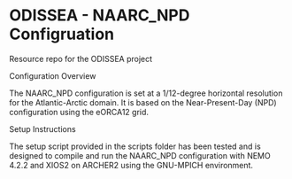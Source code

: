 # ODISSEA - NAARC_NPD Configruation
Resource repo for the ODISSEA project

Configuration Overview

The NAARC_NPD configuration is set at a 1/12-degree horizontal resolution for the Atlantic-Arctic domain. It is based on the Near-Present-Day (NPD) configuration using the eORCA12 grid.

Setup Instructions

The setup script provided in the scripts folder has been tested and is designed to compile and run the NAARC_NPD configuration with NEMO 4.2.2 and XIOS2 on ARCHER2 using the GNU-MPICH environment.
